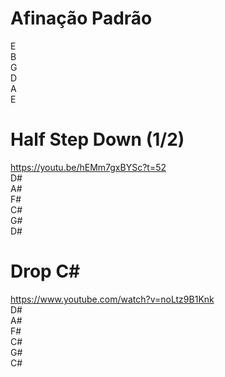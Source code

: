 # Afinação Padrão

E<BR>
B<BR>
G<BR>
D<BR>
A<BR>
E<BR>

# Half Step Down (1/2)
https://youtu.be/hEMm7gxBYSc?t=52<BR>
D#<BR>
A#<BR>
F#<BR>
C#<BR>
G#<BR>
D#<BR>

# Drop C#
https://www.youtube.com/watch?v=noLtz9B1Knk<BR>
D#<BR>
A#<BR>
F#<BR>
C#<BR>
G#<BR>
C#<BR>

